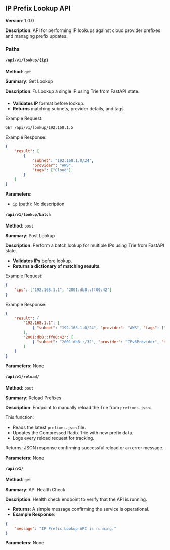 ## IP Prefix Lookup API

**Version**: 1.0.0

**Description**: API for performing IP lookups against cloud provider prefixes and managing prefix updates.

### Paths

#### `/api/v1/lookup/{ip}`

**Method**: `get`

**Summary**: Get Lookup

**Description**: 🔍 Lookup a single IP using Trie from FastAPI state.

- **Validates IP** format before lookup.
- **Returns** matching subnets, provider details, and tags.

Example Request:
```
GET /api/v1/lookup/192.168.1.5
```

Example Response:
```json
{
    "result": [
        {
            "subnet": "192.168.1.0/24",
            "provider": "AWS",
            "tags": ["Cloud"]
        }
    ]
}
```

**Parameters:**
- `ip` (path): No description


#### `/api/v1/lookup/batch`

**Method**: `post`

**Summary**: Post Lookup

**Description**: Perform a batch lookup for multiple IPs using Trie from FastAPI state.

- **Validates IPs** before lookup.
- **Returns a dictionary of matching results**.

Example Request:
```json
{
    "ips": ["192.168.1.1", "2001:db8::ff00:42"]
}
```

Example Response:
```json
{
    "result": {
        "192.168.1.1": [
            { "subnet": "192.168.1.0/24", "provider": "AWS", "tags": ["Cloud"] }
        ],
        "2001:db8::ff00:42": [
            { "subnet": "2001:db8::/32", "provider": "IPv6Provider", "tags": ["IPv6"] }
        ]
    }
}
```

**Parameters:**
None


#### `/api/v1/reload/`

**Method**: `post`

**Summary**: Reload Prefixes

**Description**: Endpoint to manually reload the Trie from `prefixes.json`.

This function:
- Reads the latest `prefixes.json` file.
- Updates the Compressed Radix Trie with new prefix data.
- Logs every reload request for tracking.

Returns:
    JSON response confirming successful reload or an error message.

**Parameters:**
None


#### `/api/v1/`

**Method**: `get`

**Summary**: API Health Check

**Description**: Health check endpoint to verify that the API is running.

- **Returns**: A simple message confirming the service is operational.
- **Example Response**:
```json
{
    "message": "IP Prefix Lookup API is running."
}
```

**Parameters:**
None


